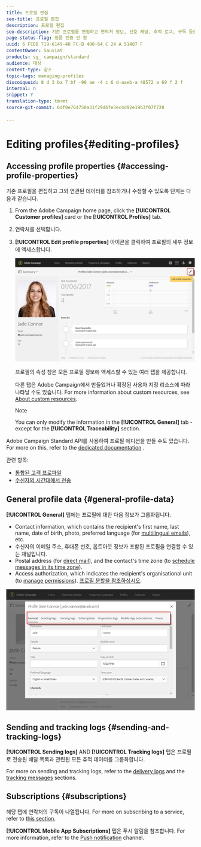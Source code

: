 ```yaml
---
title: 프로필 편집
seo-title: 프로필 편집
description: 프로필 편집
seo-description: 기존 프로필을 편집하고 연락처 정보, 선호 채널, 추적 로그, 구독 등을 액세스하는 방법을 알아봅니다.
page-status-flag: 정품 인증 안 함
uuid: 6 FCDB 719-6149-48 FC-B 400-64 C 24 A 51487 F
contentOwner: Sauviat
products: sg_ campaign/standard
audience: 대상
content-type: 참조
topic-tags: managing-profiles
discoiquuid: 8 d 3 ba 7 bf -90 ae -4 c 6 d-aaeb-a 48572 a 69 f 2 f
internal: n
snippet: Y
translation-type: tm+mt
source-git-commit: 6df0e764750a31f29d6fe3ec4d92e19b3f07f728

---
```



# Editing profiles{#editing-profiles}

## Accessing profile properties {#accessing-profile-properties}

기존 프로필을 편집하고 그와 연관된 데이터를 참조하거나 수정할 수 있도록 단계는 다음과 같습니다.

1. From the Adobe Campaign home page, click the **[!UICONTROL Customer profiles]** card or the **[!UICONTROL Profiles]** tab.
1. 연락처를 선택합니다.
1. **[!UICONTROL Edit profile properties]** 아이콘을 클릭하여 프로필의 세부 정보에 액세스합니다.

   ![](assets/profile_creation2.png)

   프로필의 속성 창은 모든 프로필 정보에 액세스할 수 있는 여러 탭을 제공합니다.

   다른 탭은 Adobe Campaign에서 만들었거나 확장된 사용자 지정 리소스에 따라 나타날 수도 있습니다. For more information about custom resources, see [About custom resources](../../developing/using/data-model-concepts.md).

   >[!NOTE]
   >
   >You can only modify the information in the **[!UICONTROL General]** tab - except for the **[!UICONTROL Traceability]** section.

Adobe Campaign Standard API를 사용하여 프로필 에디션을 만들 수도 있습니다. For more on this, refer to the [dedicated documentation](https://docs.campaign.adobe.com/doc/standard/en/api/ACS_API.html#updating-profiles) .

관련 항목:

* [통합된 고객 프로파일](../../audiences/using/integrated-customer-profile.md)
* [수신자의 시간대에서 전송](../../sending/using/sending-messages-at-the-recipient-s-time-zone.md)

## General profile data {#general-profile-data}

**[!UICONTROL General]** 탭에는 프로필에 대한 다음 정보가 그룹화됩니다.

* Contact information, which contains the recipient's first name, last name, date of birth, photo, preferred language (for [multilingual emails](../../channels/using/creating-a-multilingual-email.md)), etc.
* 수신자의 이메일 주소, 휴대폰 번호, 옵트아웃 정보가 포함된 프로필을 연결할 수 있는 채널입니다.
* Postal address (for [direct mail](../../channels/using/about-direct-mail.md)), and the contact's time zone (to [schedule messages in its time zone](../../sending/using/sending-messages-at-the-recipient-s-time-zone.md)).
* Access authorization, which indicates the recipient's organisational unit (to [manage permissions](../../administration/using/about-access-management.md)). [프로필 분할을 참조하십시오](../../administration/using/organizational-units.md#partitioning-profiles).

![](assets/profile_creation4.png)

## Sending and tracking logs {#sending-and-tracking-logs}

**[!UICONTROL Sending logs]** AND **[!UICONTROL Tracking logs]** 탭은 프로필로 전송된 배달 목록과 관련된 모든 추적 데이터를 그룹화합니다.

For more on sending and tracking logs, refer to the [delivery logs](../../sending/using/monitoring-a-delivery.md#delivery-logs) and the [tracking messages](../../sending/using/tracking-messages.md) sections.

## Subscriptions {#subscriptions}

해당 탭에 연락처의 구독이 나열됩니다. For more on subscribing to a service, refer to [this section](../../audiences/using/about-subscriptions.md).

**[!UICONTROL Mobile App Subscriptions]** 탭은 푸시 알림을 참조합니다. For more information, refer to the [Push notification](../../channels/using/about-push-notifications.md) channel.
